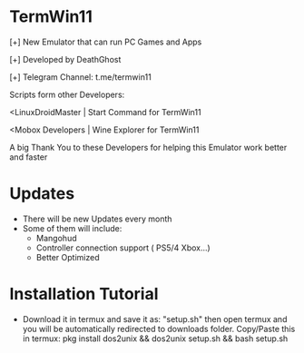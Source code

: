 # TermWin11
[+] New Emulator that can run PC Games and Apps

[+] Developed by DeathGhost

[+] Telegram Channel: t.me/termwin11

Scripts form other Developers:

<LinuxDroidMaster | Start Command for TermWin11

<Mobox Developers | Wine Explorer for TermWin11

A big Thank You to these Developers for helping this Emulator work better and faster


# Updates 
- There will be new Updates every month
- Some of them will include:
  + Mangohud
  + Controller connection support ( PS5/4 Xbox...)
  + Better Optimized

# Installation Tutorial
- Download it in termux and save it as: "setup.sh" then open termux and you will be automatically redirected to downloads folder. Copy/Paste this in termux: pkg install dos2unix && dos2unix setup.sh && bash setup.sh
